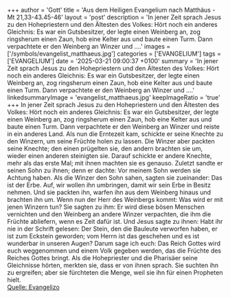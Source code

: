 +++
author = 'Gott'
title = 'Aus dem Heiligen Evangelium nach Matthäus - Mt 21,33-43.45-46'
layout = 'post'
description = 'In jener Zeit sprach Jesus zu den Hohepriestern und den Ältesten des Volkes: Hört noch ein anderes Gleichnis: Es war ein Gutsbesitzer, der legte einen Weinberg an, zog ringsherum einen Zaun, hob eine Kelter aus und baute einen Turm. Dann verpachtete er den Weinberg an Winzer und ....'
images = ['/symbols/evangelist_matthaeus.jpg']
categories = ['EVANGELIUM']
tags = ['EVANGELIUM']
date = '2025-03-21 09:00:37 +0100'
summary = 'In jener Zeit sprach Jesus zu den Hohepriestern und den Ältesten des Volkes: Hört noch ein anderes Gleichnis: Es war ein Gutsbesitzer, der legte einen Weinberg an, zog ringsherum einen Zaun, hob eine Kelter aus und baute einen Turm. Dann verpachtete er den Weinberg an Winzer und ....'
linkedsummaryImage = 'evangelist_matthaeus.jpg'
keepImageRatio = 'true'
+++
In jener Zeit sprach Jesus zu den Hohepriestern und den Ältesten des Volkes: Hört noch ein anderes Gleichnis: Es war ein Gutsbesitzer, der legte einen Weinberg an, zog ringsherum einen Zaun, hob eine Kelter aus und baute einen Turm. Dann verpachtete er den Weinberg an Winzer und reiste in ein anderes Land.<!--more-->
Als nun die Erntezeit kam, schickte er seine Knechte zu den Winzern, um seine Früchte holen zu lassen.
Die Winzer aber packten seine Knechte; den einen prügelten sie, den andern brachten sie um, wieder einen anderen steinigten sie.
Darauf schickte er andere Knechte, mehr als das erste Mal; mit ihnen machten sie es genauso.
Zuletzt sandte er seinen Sohn zu ihnen; denn er dachte: Vor meinem Sohn werden sie Achtung haben.
Als die Winzer den Sohn sahen, sagten sie zueinander: Das ist der Erbe. Auf, wir wollen ihn umbringen, damit wir sein Erbe in Besitz nehmen.
Und sie packten ihn, warfen ihn aus dem Weinberg hinaus und brachten ihn um.
Wenn nun der Herr des Weinbergs kommt: Was wird er mit jenen Winzern tun?
Sie sagten zu ihm: Er wird diese bösen Menschen vernichten und den Weinberg an andere Winzer verpachten, die ihm die Früchte abliefern, wenn es Zeit dafür ist.
Und Jesus sagte zu ihnen: Habt ihr nie in der Schrift gelesen: Der Stein, den die Bauleute verworfen haben, er ist zum Eckstein geworden; vom Herrn ist das geschehen und es ist wunderbar in unseren Augen?
Darum sage ich euch: Das Reich Gottes wird euch weggenommen und einem Volk gegeben werden, das die Früchte des Reiches Gottes bringt.
Als die Hohepriester und die Pharisäer seine Gleichnisse hörten, merkten sie, dass er von ihnen sprach.
Sie suchten ihn zu ergreifen; aber sie fürchteten die Menge, weil sie ihn für einen Propheten hielt.<br> [Quelle: Evangelizo](https://evangeliumtagfuertag.org/DE/gospel)